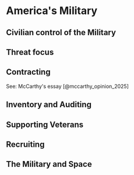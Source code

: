 # America's Military

## Civilian control of the Military

## Threat focus

## Contracting

See: McCarthy's essay [@mccarthy_opinion_2025]

## Inventory and Auditing

## Supporting Veterans

## Recruiting

## The Military and Space




